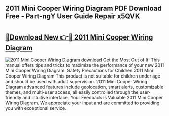 ## 2011 Mini Cooper Wiring Diagram PDF Download Free - Part-ngY User Guide Repair x5QVK

# <h2><a href="http://dfovf1.blite.top/?on=2011+Mini+Cooper+Wiring+Diagram">🔗Download New 👉🔴 2011 Mini Cooper Wiring Diagram</a></h2>

[![2011 Mini Cooper Wiring Diagram download](https://i.imgur.com/lujVjoI.png)](http://dfovf1.blite.top/?on=2011+Mini+Cooper+Wiring+Diagram)
Get the Most Out of It! This manual offers tips and tricks to maximize the performance of your new 2011 Mini Cooper Wiring Diagram. Safety Precautions for Children 2011 Mini Cooper Wiring Diagram This product is not suitable for children under age and should be used with adult supervision. 2011 Mini Cooper Wiring Diagram advanced features include geolocation, smart alerts, customizable themes, and multi-user access, all easily controlled through the user-friendly and intuitive interface. Your Feedback is Valuable 2011 Mini Cooper Wiring Diagram. We appreciate your input and are committed to providing you with exceptional service.
